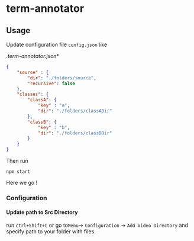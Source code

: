 # term-annotator

## Usage

Update configuration file `config.json` like

*.term-annotator.json**
```json
{
	"source" : {
		"dir": "./folders/source",
		"recursive": false
	},
	"classes": {
		"classA": {
			"key" : "a",
			"dir": "./folders/classADir"
		},
		"classB": {
			"key" : "b",
			"dir": "./folders/classBDir"
		}
	}
}
```

Then run
```
npm start
```

Here we go !


### Configuration

#### Update path to Src Directory
run `ctrl+Shift+C` or go to`Menu`-> `Configuration` -> `Add Video Directory` and specify path to your folder with files. 
